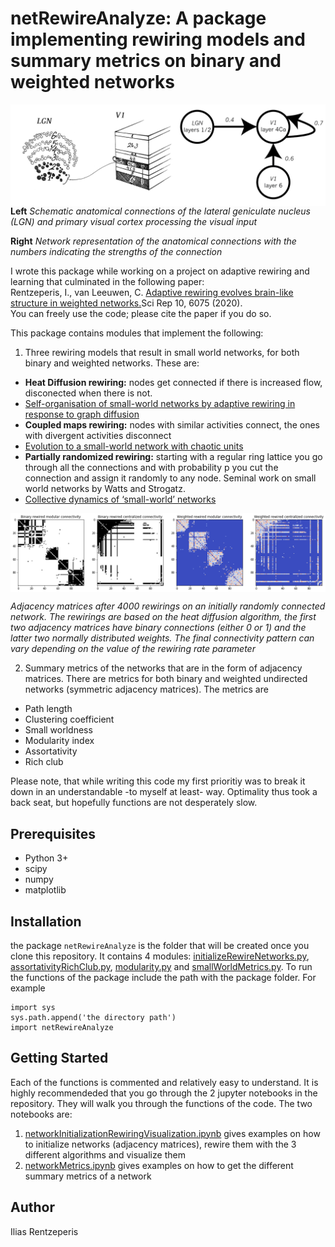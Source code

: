 netRewireAnalyze: A package implementing rewiring models and summary metrics on binary and weighted networks 
=================================


<img align="left" src="./lgn2V1.png" width="850"/>

\
**Left** _Schematic anatomical connections of the lateral geniculate nucleus (LGN) and primary visual cortex processing the visual input_

**Right** _Network representation of the anatomical connections with the numbers indicating the strengths of the connection_


I wrote this package while working on a project on adaptive rewiring and learning that culminated in the following paper:\
Rentzeperis, I., van Leeuwen, C. [Adaptive rewiring evolves brain-like structure in weighted networks.](https://www.nature.com/articles/s41598-020-62204-7)Sci Rep 10, 6075 (2020).\
You can freely use the code; please cite the paper if you do so.  

This package contains modules that implement the following:
1. Three rewiring models that result in small world networks, for both binary and weighted networks. These are:
- **Heat Diffusion rewiring:** nodes get connected if there is increased flow, disconected when there is not. 
- [Self-organisation of small-world networks by adaptive rewiring in response to graph diffusion](https://www.nature.com/articles/s41598-017-12589-9) 
- **Coupled maps rewiring:** nodes with similar activities connect, the ones with divergent activities disconnect
- [Evolution to a small-world network with chaotic units](https://www.researchgate.net/publication/231032445_Evolution_to_a_small-world_network_with_chaotic_units) 
- **Partially randomized rewiring:** starting with a regular ring lattice you go through all the connections and with probability p you cut the connection and assign it randomly to any node. Seminal work on small world networks by Watts and Strogatz.
- [Collective dynamics of ‘small-world’ networks](https://www.nature.com/articles/30918)         

<img align="center" src="./heatDiffusionAdj.png" />

_Adjacency matrices after 4000 rewirings on an initially randomly connected network. The rewirings are based on the heat diffusion algorithm, the first two adjacency matrices have binary connections (either 0 or 1) and the latter two normally distributed weights. The final connectivity pattern can vary depending on the value of the rewiring rate parameter_

2. Summary metrics of the networks that are in the form of adjacency matrices. There are metrics for both binary and weighted undirected networks (symmetric adjacency matrices). The metrics are
- Path length 
- Clustering coefficient
- Small worldness
- Modularity index
- Assortativity
- Rich club

Please note, that while writing this code my first prioritiy was to break it down in an understandable -to myself at least- way. Optimality thus took a back seat, but hopefully functions are not desperately slow.

Prerequisites
-------------

- Python 3+
- scipy
- numpy
- matplotlib



Installation
------------
the package ``netRewireAnalyze`` is the folder that will be created once you clone this repository. It contains 4 modules: [initializeRewireNetworks.py](initializeRewireNetworks.py), [assortativityRichClub.py](assortativityRichClub.py), [modularity.py](modularity.py) and [smallWorldMetrics.py](smallWorldMetrics.py). To run the functions of the package include the path with the package folder. For example

```
import sys
sys.path.append('the directory path')
import netRewireAnalyze
```


Getting Started
------------


Each of the functions is commented and relatively easy to understand. It is highly recommendeded that you go through the 2 jupyter notebooks in the repository. They will walk you through the functions of the code. The two notebooks are: 
1. [networkInitializationRewiringVisualization.ipynb](https://nbviewer.ipython.org/github/rentzi/netRewireAnalyze/blob/master/networkInitializationRewiringVisualization.ipynb) gives examples on how to initialize networks (adjacency matrices), rewire them with the 3 different algorithms and visualize them
2. [networkMetrics.ipynb](https://nbviewer.ipython.org/github/rentzi/netRewireAnalyze/blob/master/networkMetrics.ipynb) gives examples on how to get the different summary metrics of a network



Author
------

Ilias Rentzeperis 
